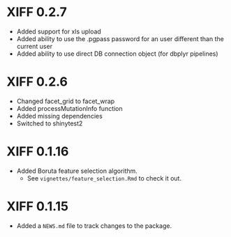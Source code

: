 # XIFF 0.2.7

* Added support for xls upload
* Added ability to use the .pgpass password for an user different than the current user 
* Added ability to use direct DB connection object (for dbplyr pipelines)

# XIFF 0.2.6

* Changed facet_grid to facet_wrap
* Added processMutationInfo function
* Added missing dependencies
* Switched to shinytest2

# XIFF 0.1.16

* Added Boruta feature selection algorithm.
  * See `vignettes/feature_selection.Rmd` to check it out.

# XIFF 0.1.15

* Added a `NEWS.md` file to track changes to the package.
